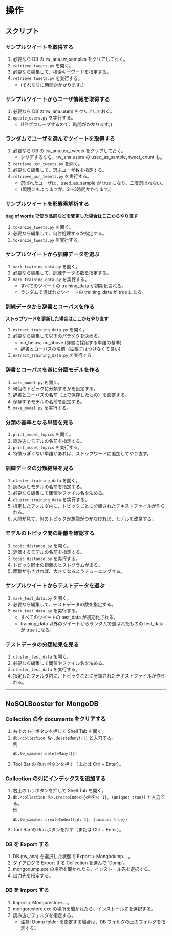 # 操作

## スクリプト

### サンプルツイートを取得する

1. 必要なら DB の tw_ana.tw_samples をクリアしておく。
1. `retrieve_tweets.py` を開く。
1. 必要なら編集して、検索キーワードを指定する。
1. `retrieve_tweets.py` を実行する。
    - (それなりに時間がかかります。)

### サンプルツイートからユーザ情報を取得する

1. 必要なら DB の tw_ana.users をクリアしておく。
1. `update_users.py` を実行する。
    - (1件ずつループするので、時間がかかります。)

### ランダムでユーザを選んでツイートを取得する

1. 必要なら DB の tw_ana.usr_tweets をクリアしておく。
    - クリアするなら、tw_ana.users の used_as_sample, tweet_count も。
1. `retrieve_usr_tweets.py` を開く。
1. 必要なら編集して、選ぶユーザ数を指定する。
1. `retrieve_usr_tweets.py` を実行する。
    - 選ばれたユーザは、used_as_sample が true になり、二度選ばれない。
    - (環境にもよりますが、2～3時間かかります。)

### サンプルツイートを形態素解析する
**bag of words で使う品詞などを変更した場合はここからやり直す**

1. `tokenize_tweets.py` を開く。
1. 必要なら編集して、何件処理するか指定する。
1. `tokenize_tweets.py` を実行する。

### サンプルツイートから訓練データを選ぶ

1. `mark_training_data.py` を開く。
1. 必要なら編集して、訓練データの数を指定する。
1. `mark_training_data.py` を実行する。
    - すべてのツイートの training_data が初期化される。
    - ランダムで選ばれたツイートの training_data が true になる。

### 訓練データから辞書とコーパスを作る
**ストップワードを更新した場合はここからやり直す**

1. `extract_training_data.py` を開く。
1. 必要なら編集して以下のパラメタを決める。
    - no_below, no_above (辞書に採用する単語の基準)
    - 辞書とコーパスの名前（拡張子はつけなくて良い)
1. `extract_training_data.py` を実行する。

### 辞書とコーパスを基に分類モデルを作る

1. `make_model.py` を開く。
1. 何個のトピックに分類するかを設定する。
1. 辞書とコーパスの名前（上で保存したもの）を設定する。
1. 保存するモデルの名前を設定する。
1. `make_model.py` を実行する。

### 分類の基準となる単語を見る

1. `print_model_topics` を開く。
1. 読み込むモデルの名前を指定する。
1. `print_model_topics` を実行する。
1. 特徴っぽくない単語があれば、ストップワードに追加してやり直す。

### 訓練データの分類結果を見る

1. `cluster_training_data` を開く。
1. 読み込むモデルの名前を指定する。
1. 必要なら編集して閾値やファイル名を決める。
1. `cluster_training_data` を実行する。
1. 指定したフォルダ内に、トピックごとに分類されたテキストファイルが作られる。
1. 人間が見て、何のトピックか想像がつかなければ、モデルを改良する。

### モデルのトピック間の距離を確認する

1. `topic_distance.py` を開く。
1. 評価するモデルの名前を指定する。
1. `topic_distance.py` を実行する。
1. トピック同士の距離のヒストグラムが出る。
1. 距離が小さければ、大きくなるようチューニングする。

### サンプルツイートからテストデータを選ぶ

1. `mark_test_data.py` を開く。
1. 必要なら編集して、テストデータの数を指定する。
1. `mark_test_data.py` を実行する。
    - すべてのツイートの test_data が初期化される。
    - training_data 以外のツイートからランダムで選ばれたものの test_data が true になる。

### テストデータの分類結果を見る

1. `cluster_test_data` を開く。
1. 必要なら編集して閾値やファイル名を決める。
1. `cluster_test_data` を実行する。
1. 指定したフォルダ内に、トピックごとに分類されたテキストファイルが作られる。

---
## NoSQLBooster for MongoDB

### Collection の全 documents をクリアする

1. 右上の (+) ボタンを押して Shell Tab を開く。
1. `db.<collection 名>.deleteMany({})` と入力する。  
    例
    ```
    db.tw_samples.deleteMany({})
    ```
1. Tool Bar の Run ボタンを押す（または Ctrl + Enter）。

### Collection の列にインデックスを追加する

1. 右上の (+) ボタンを押して Shell Tab を開く。
1. `db.<collection 名>.createIndex({<列名>: 1}, {unique: true})` と入力する。  
    例
    ```
    db.tw_samples.createIndex({id: 1}, {unique: true})
    ```
1. Tool Bar の Run ボタンを押す（または Ctrl + Enter）。

### DB を Export する

1. DB (tw_ana) を選択した状態で Export > Mongodump... 。
1. ダイアログで Export する Collection を選んで 'Dump'。
1. mongodump.exe の場所を聞かれたら、インストール先を選択する。
1. 出力先を指定する。

### DB を Import する

1. Import > Mongorestore... 。
1. mongorestore.exe の場所を聞かれたら、インストール先を選択する。
1. 読み込むフォルダを指定する。
    - 注意: Dump folder を指定する場合は、DB フォルダの上のフォルダを指定する。
